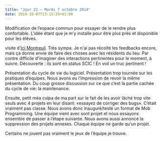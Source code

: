 ```yaml
---
title: "Jour 22 — Mardi 7 octobre 2014"
date: 2014-10-07T13:15:29+01:00
---
```


Modification de l’espace commun pour essayer de le rendre plus confortable.
L’idée étant que je m’y installe pour être plus près et disponible pour les
élèves.

visite d'[Ici Montreuil](http://www.icimontreuil.com/). Très sympa. Je n'ai pas
récolté les feedbacks encore, mais ça donne envie de faire des choses avec les
résidents du lieu. Par contre difficile d'imaginer des interactions pertinentes
pour le moment, à suivre. Découverte : ils sont en status SCIC ! En voil un
truc pertinent !

Présentation du cycle de vie du logiciel. Présentation trop tournée sur les
pratiques d’équipes. Nous avons eu l’impression de revoir la même présentation.
Du coup grosse discussion sur ce que c’est la partie cachée du cycle de vie: la
maintenance.

Ensuite, petit méa culpa de ma part sur le fait de les avoir lâché trop vite
seuls avec 4 projets en leur disant: «essayez de corriger des bugs». C’était
vraiment pas classe. Nous avons donc inauguré/testé un format de Mob
Programming. Une équipe vient avec sont projet et nous essayons ensemble de
passer à l’étape suivante. Nous avons aussi annoncé la suppression des projets
annexes. Chaque équipe ne garde qu’un projet.

Certains ne jouent pas vraiment le jeux de l’équipe je trouve.


